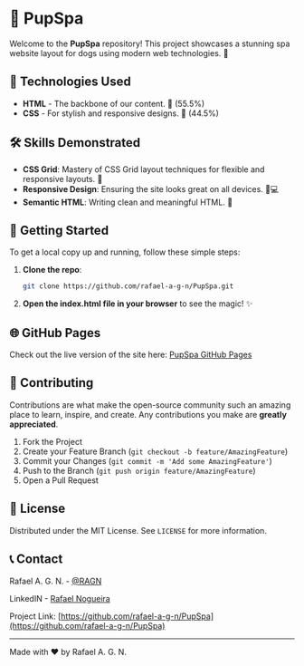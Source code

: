 # 🐾 PupSpa

Welcome to the **PupSpa** repository! This project showcases a stunning spa website layout for dogs using modern web technologies. 🐶

## 🚀 Technologies Used

- **HTML** - The backbone of our content. 📄 (55.5%)
- **CSS** - For stylish and responsive designs. 🎨 (44.5%)

## 🛠 Skills Demonstrated

- **CSS Grid**: Mastery of CSS Grid layout techniques for flexible and responsive layouts. 📐
- **Responsive Design**: Ensuring the site looks great on all devices. 📱💻
- **Semantic HTML**: Writing clean and meaningful HTML. 📝

## 🎉 Getting Started

To get a local copy up and running, follow these simple steps:

1. **Clone the repo**:
    ```sh
    git clone https://github.com/rafael-a-g-n/PupSpa.git
    ```
2. **Open the index.html file in your browser** to see the magic! ✨

## 🌐 GitHub Pages

Check out the live version of the site here: [PupSpa GitHub Pages](https://rafael-a-g-n.github.io/PupSpa/)

## 🤝 Contributing

Contributions are what make the open-source community such an amazing place to learn, inspire, and create. Any contributions you make are **greatly appreciated**.

1. Fork the Project
2. Create your Feature Branch (`git checkout -b feature/AmazingFeature`)
3. Commit your Changes (`git commit -m 'Add some AmazingFeature'`)
4. Push to the Branch (`git push origin feature/AmazingFeature`)
5. Open a Pull Request

## 📝 License

Distributed under the MIT License. See `LICENSE` for more information.

## 📞 Contact

Rafael A. G. N. - [@RAGN](https://github.com/rafael-a-g-n)

LinkedIN - [Rafael Nogueira](https://www.linkedin.com/in/ragn/)

Project Link: [https://github.com/rafael-a-g-n/PupSpa](https://github.com/rafael-a-g-n/PupSpa)

---

Made with ❤️ by Rafael A. G. N.
